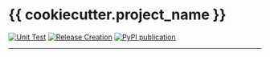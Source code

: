# {{ cookiecutter.project_name }}


[![Unit Test](https://github.com/{{cookiecutter.github_user}}/{{cookiecutter.project_slug}}/actions/workflows/test.yml/badge.svg)](https://github.com/{{cookiecutter.github_user}}/{{cookiecutter.project_slug}}/actions/workflows/test.yml)
[![Release Creation](https://github.com/{{cookiecutter.github_user}}/{{cookiecutter.project_slug}}/actions/workflows/releaseplease.yml/badge.svg)](https://github.com/{{cookiecutter.github_user}}/{{cookiecutter.project_slug}}/actions/workflows/releaseplease.yml)
[![PyPI publication](https://github.com/{{cookiecutter.github_user}}/{{cookiecutter.project_slug}}/actions/workflows/publish.yml/badge.svg)](https://github.com/{{cookiecutter.github_user}}/{{cookiecutter.project_slug}}/actions/workflows/publish.yml)

---
